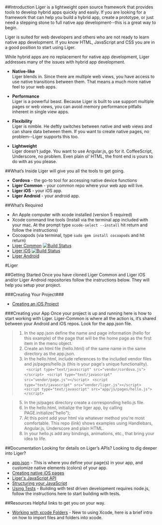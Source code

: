 
##Introduction
Liger is a lightweight open source framework that provides tools to develop hybrid apps quickly and easily. If you are looking for a framework that can help you build a hybrid app, create a prototype, or just need a stepping stone to full native app development--this is a great way to begin. 

Liger is suited for web developers and others who are not ready to learn native app development. If you know HTML, JavaScript and CSS you are in a good position to start using Liger.

While hybrid apps are no replacement for native app development, Liger addresses many of the issues with hybrid app development.

- **Native-like**  
Liger blends in. Since there are multiple web views, you have access to use native transitions between them. That means a much more native feel to your web apps. 

- **Performance**  
Liger is a powerful beast. Because Liger is built to use support multiple pages or web views, you can avoid memory performance pitfalls inherent in single view apps.

- **Flexibility**  
Liger is nimble. He deftly switches between native and web views and can share data between them.  If you want to create native pages, no problem--Liger supports this too. 

- **Lightweight**  
Liger doesn’t judge. You want to use Angular.js, go for it. CoffeeScript, Underscore, no problem. Even plain ol’ HTML, the front end is yours to do with as you please.

##What’s Inside
Liger will give you all the tools to get going.

- **Cordova** - the go-to tool for accessing native device functions
- **Liger Common** - your common repo where your web app will live.
- **Liger iOS** - your iOS app.
- **Liger Android** - your android app.

##What’s Required
- An Apple computer with xcode installed (version 5 required)
- Xcode command line tools (Install via the terminal app included with your mac. At the prompt type `xcode-select --install` hit return and follow the instructions)
- Cocoapods (via terminal, type `sudo gem install cocoapods` and hit return)
- [Liger Common](https://github.com/reachlocal/liger-common) [![Build Status](https://api.travis-ci.org/reachlocal/liger-common.png)](https://travis-ci.org/reachlocal/liger-common)
- [Liger iOS](https://github.com/reachlocal/liger-ios) [![Build Status](https://api.travis-ci.org/reachlocal/liger-ios.png)](https://travis-ci.org/reachlocal/liger-ios)
- [Liger Android](https://github.com/reachlocal/liger-android)

#Liger

##Getting Started
Once you have cloned Liger Common and Liger iOS and/or Liger Android repositories follow the instructions below. They will help you setup your project.

###Creating Your Project###
- [Creating an iOS Project](https://github.com/reachlocal/liger/wiki/Create-iOS-app)

###Creating your App
Once your project is up and running here is how to start working with Liger. Liger-Common is where all the action is, it’s shared between your Android and iOS repos. Look for the app.json file.

> 1. In the app.json define the name and page information (hello for this example) of the page that will be the home page as the first item in the menu object.
> 2. Create an html file (hello.html) of the same name in the same directory as the app.json.
> 3. In the hello.html, include references to the included vendor files and js/pages/hello.js (this is your page's unique functionality).  
>` <script type="text/javascript" src="vendor/cordova.js"></script>`
>` <script type="text/javascript" src="vendor/page.js"></script>`
>` <script type="text/javascript" src="vendor/liger.js"></script>`
>` <script type="text/javascript" src="app/js/pages/hello.js"></script>`

> 5. In the js/pages directory create a corresponding hello.js file.
> 6. In the hello.html, initialize the liger app, by calling PAGE.initialize("hello");
> 7. At this point add your html via whatever method you're most comfortable. This repo (link) shows examples using Handlebars, Angular.js, Underscore and plain HTML.
> 8. In your hello.js add any bindings, animations, etc., that bring your idea to life.

##Documentation
Looking for details on Liger’s APIs? Looking to dig deeper into Liger? 

- [app.json](https://github.com/reachlocal/liger/wiki/app.json) - This is where you define your page(s) in your app, and customize native elements (colors) of your app.
- [Creating native iOS pages](https://github.com/reachlocal/liger/wiki/Custom-iOS-pages)
- [Liger's JavaScript API](https://github.com/reachlocal/liger-common?source=cc#what-liger-provides) 
- [Structuring your JavaScript](https://github.com/reachlocal/liger-common?source=cc#how-to-setup-your-javascript)
- [Using Tests](https://github.com/reachlocal/liger-common#to-run-the-tests)  - Building with test driven development requires node.js, follow the instructions here to start building with tests.


##Resources
Helpful links to get you on your way.

- [Working with xcode Folders](http://struct.ca/2010/xcode-folder-references/) - New to using Xcode, here is a brief intro on how to import files and folders into xcode.

